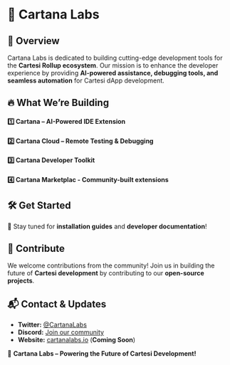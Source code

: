 # 🚀 Cartana Labs

## 🌟 Overview
Cartana Labs is dedicated to building cutting-edge development tools for the **Cartesi Rollup ecosystem**. Our mission is to enhance the developer experience by providing **AI-powered assistance, debugging tools, and seamless automation** for Cartesi dApp development.

## 🔥 What We’re Building

#### 1️⃣ Cartana – AI-Powered IDE Extension
#### 2️⃣ Cartana Cloud – Remote Testing & Debugging
#### 3️⃣ Cartana Developer Toolkit
#### 4️⃣ Cartana Marketplac - Community-built extensions

## 🛠️ Get Started
📌 Stay tuned for **installation guides** and **developer documentation**!

## 🤝 Contribute
We welcome contributions from the community! Join us in building the future of **Cartesi development** by contributing to our **open-source projects**.

## 📬 Contact & Updates
- **Twitter:** [@CartanaLabs](https://twitter.com/CartanaLabs)
- **Discord:** [Join our community](#)
- **Website:** [cartanalabs.io](#) (**Coming Soon**)

🚀 **Cartana Labs – Powering the Future of Cartesi Development!**
